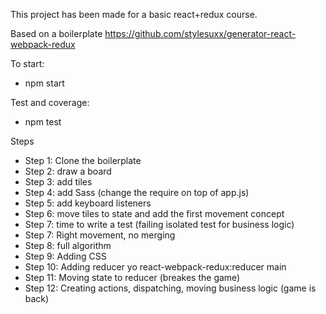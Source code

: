 This project has been made for a basic react+redux course.

Based on a boilerplate https://github.com/stylesuxx/generator-react-webpack-redux

To start:
- npm start

Test and coverage:
- npm test

Steps
- Step 1: Clone the boilerplate
- Step 2: draw a board
- Step 3: add tiles
- Step 4: add Sass (change the require on top of app.js)
- Step 5: add keyboard listeners
- Step 6: move tiles to state and add the first movement concept
- Step 7: time to write a test (failing isolated test for business logic)
- Step 7: Right movement, no merging
- Step 8: full algorithm
- Step 9: Adding CSS
- Step 10: Adding reducer yo react-webpack-redux:reducer main
- Step 11: Moving state to reducer (breakes the game)
- Step 12: Creating actions, dispatching, moving business logic (game is back)